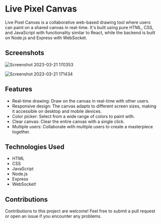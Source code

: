 # Live Pixel Canvas

Live Pixel Canvas is a collaborative web-based drawing tool where users can paint on a shared canvas in real-time. It's built using pure HTML, CSS, and JavaScript with functionality similar to React, while the backend is built on Node.js and Express with WebSocket.

## Screenshots

![Screenshot 2023-03-21 170353](https://user-images.githubusercontent.com/68627196/226597023-769b4f81-6575-4aeb-9fd5-6bf32e0aa54a.png)

![Screenshot 2023-03-21 171434](https://user-images.githubusercontent.com/68627196/226597036-512c5836-c13c-4cdb-9441-316c7d01dc78.png)

## Features

- Real-time drawing: Draw on the canvas in real-time with other users.
- Responsive design: The canvas adapts to different screen sizes, making it accessible on desktop and mobile devices.
- Color picker: Select from a wide range of colors to paint with.
- Clear canvas: Clear the entire canvas with a single click.
- Multiple users: Collaborate with multiple users to create a masterpiece together.


## Technologies Used

- HTML
- CSS
- JavaScript
- Node.js
- Express
- WebSocket!

## Contributions

Contributions to this project are welcome! Feel free to submit a pull request or open an issue if you encounter any problems.

